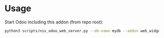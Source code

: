 # Usage

Start Odoo including this addon (from repo root):

```bash
python3 scripts/nix_odoo_web_server.py --db-name mydb --addon web_widget_datepicker_fulloptions
```
